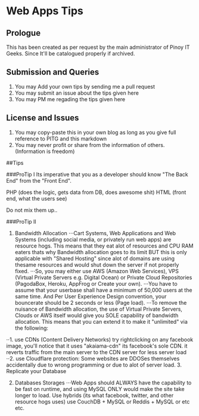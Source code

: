 # Web Apps Tips
## Prologue
This has been created as per request by the main administrator of Pinoy IT Geeks. Since It'll be catalogued properly if archived.

## Submission and Queries
1. You may Add your own tips by sending me a pull request
2. You may submit an issue about the tips given here
3. You may PM me regading the tips given here

## License and Issues
1. You may copy-paste this in your own blog as long as you give full reference to PITG and this markdown
2. You may never profit or share from the information of others. (Information is freedom)

##Tips

###ProTip I
Its imperative that you as a developer should know "The Back End" from the "Front End".

PHP (does the logic, gets data from DB, does awesome shit)
HTML (front end, what the users see)

Do not mix them up..

###ProTip II
1. Bandwidth Allocation
⋅⋅⋅Cart Systems, Web Applications and Web Systems (including social media, or privately run web apps) are resource hogs. This means that they eat alot of resources and CPU RAM eaters thats why Bandwidth allocation goes to its limit BUT this is only applicable with "Shared Hosting" since alot of domains are using thesame resources and would shut down the server if not properly fixed. 
⋅⋅⋅So, you may either use AWS (Amazon Web Services), VPS (Virtual Private Servers e.g. Digital Ocean) or Private Cloud Repositories (PagodaBox, Heroku, AppFrog or Create your own).
⋅⋅⋅You have to assume that your userbase shall have a minimum of 50,000 users at the same time. And Per User Experience Design convention, your bouncerate should be 2 seconds or less (Page load).
⋅⋅⋅To remove the nuisance of Bandwidth allocation, the use of Virtual Private Servers, Clouds or AWS itself would give you SOLE capability of bandwidth allocation. This means that you can extend it to make it "unlimited" via the following:

⋅⋅1. use CDNs (Content Delivery Networks) try rightclicking on any facebook image, you'll notice that it uses "akaiama-cdn" its facebook's sole CDN. it reverts traffic from the main server to the CDN server for less server load
⋅⋅2. use Cloudflare protection: Some websites are DDOSes themselves accidentally due to wrong programming or due to alot of server load.
3. Replicate your Database


2. Databases Storages
⋅⋅⋅Web Apps should ALWAYS have the capability to be fast on runtime, and using MySQL ONLY would make the site take longer to load. Use hybrids (its what facebook, twitter, and other resource hogs uses)
use CouchDB + MySQL or Reddis + MySQL or etc etc.

